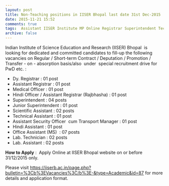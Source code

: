 ```yaml
---
layout: post
title: Non-Teaching positions in IISER Bhopal last date 31st Dec-2015   
date: 2015-11-21 15:52
comments: true
tags:  Assistant IISER Institute MP Online Registrar Superintendent Technician 
archive: false
---
```

Indian Institute of Science  Education and Research (IISER) Bhopal  is looking for dedicated and committed candidates to fill-up the following vacancies on Regular / Short-term Contract / Deputation / Promotion / Transfer - on - absorption basis/also  under  special recruitment drive for PwD etc. :

 
- Dy. Registrar : 01 post
- Assistant Registrar : 01 post
- Medical Officer : 01 post
- Hindi Officer / Assistant Registrar (Rajbhasha) : 01 post
- Superintendent : 04 posts
- Junior Superintendent : 01 post
- Scientific Assistant : 02 posts
- Technical Assistant : 01 post
- Assistant Security Officer  cum Transport Manager : 01 post
- Hindi Assistant : 01 post
- Office Assistant (MS)  : 07 posts
- Lab. Technician : 02 posts
- Lab. Assistant : 02 posts

**How to Apply** :  Apply Online at IISER Bhopal website on or before 31/12/2015 only.   

Please visit <https://iiserb.ac.in/page.php?bulletin=%3Cb%3EVacancies%3C/b%3E-&type=Academic&id=87>  for more details and application format.



